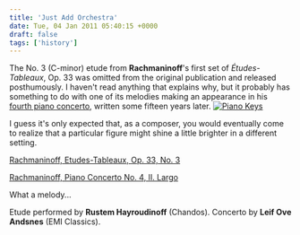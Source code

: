 ```yaml
---
title: 'Just Add Orchestra'
date: Tue, 04 Jan 2011 05:40:15 +0000
draft: false
tags: ['history']
---
```


The No. 3 (C-minor) etude from **Rachmaninoff**'s first set of _Études-Tableaux_, Op. 33 was omitted from the original publication and released posthumously. I haven't read anything that explains why, but it probably has something to do with one of its melodies making an appearance in his [fourth piano concerto](http://alexchao.com/2010/03/clarity-in-rachmaninoffs-fourth-concerto/ "Rachmaninoff, Piano Concerto No. 4"), written some fifteen years later. [![Piano Keys](https://alexchao-blog-media.s3.amazonaws.com/2021/07/23234-keys.jpg "Piano Keys")](http://www.flickr.com/photos/52820034@N05/4925772877/)

I guess it's only expected that, as a composer, you would eventually come to realize that a particular figure might shine a little brighter in a different setting.

[Rachmaninoff, Etudes-Tableaux, Op. 33, No. 3](https://alexchao-blog-media.s3.amazonaws.com/2021/07/43bc5-rachmaninoff-op33no3-melody.mp3)

[Rachmaninoff, Piano Concerto No. 4, II. Largo](https://alexchao-blog-media.s3.amazonaws.com/2021/07/e1892-rachmaninoff-concerto-4-ii-melody.mp3)

What a melody...

Etude performed by **Rustem Hayroudinoff** (Chandos). Concerto by **Leif Ove Andsnes** (EMI Classics).
